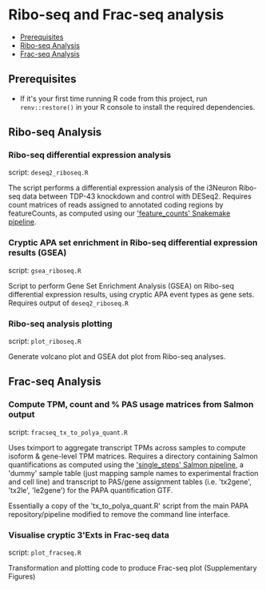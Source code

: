 # Ribo-seq and Frac-seq analysis

- [Prerequisites](#prerequisites)
- [Ribo-seq Analysis](#ribo-seq-analysis)
- [Frac-seq Analysis](#frac-seq-analysis)

## Prerequisites

- If it's your first time running R code from this project, run `renv::restore()` in your R console to install the required dependencies.

## Ribo-seq Analysis

### Ribo-seq differential expression analysis

script: `deseq2_riboseq.R`

The script performs a differential expression analysis of the i3Neuron Ribo-seq data between TDP-43 knockdown and control with DESeq2. Requires count matrices of reads assigned to annotated coding regions by featureCounts, as computed using our ['feature_counts' Snakemake pipeline](https://github.com/frattalab/rna_seq_single_steps).

### Cryptic APA set enrichment in Ribo-seq differential expression results (GSEA)

script: `gsea_riboseq.R`

Script to perform Gene Set Enrichment Analysis (GSEA) on Ribo-seq differential expression results, using cryptic APA event types as gene sets. Requires output of `deseq2_riboseq.R`

### Ribo-seq analysis plotting

script: `plot_riboseq.R`

Generate volcano plot and GSEA dot plot from Ribo-seq analyses.

## Frac-seq Analysis

### Compute TPM, count and % PAS usage matrices from Salmon output

script: `fracseq_tx_to_polya_quant.R`

Uses tximport to aggregate transcript TPMs across samples to compute isoform & gene-level TPM matrices. Requires a directory containing Salmon quantifications as computed using the ['single_steps' Salmon pipeline](https://github.com/frattalab/rna_seq_single_steps), a 'dummy' sample table (just mapping sample names to experimental fraction and cell line) and transcript to PAS/gene assignment tables (i.e. 'tx2gene', 'tx2le', 'le2gene') for the PAPA quantification GTF.

Essentially a copy of the 'tx_to_polya_quant.R' script from the main PAPA repository/pipeline modified to remove the command line interface.

### Visualise cryptic 3'Exts in Frac-seq data

script: `plot_fracseq.R`

Transformation and plotting code to produce Frac-seq plot (Supplementary Figures)
